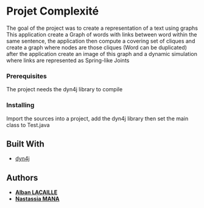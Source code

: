 # Projet Complexité
The goal of the project was to create a representation of a text using graphs
This application create a Graph of words with links between word within the same sentence,
the application then compute a covering set of cliques and create a graph where nodes are those cliques (Word can be duplicated)
after the application create an image of this graph and a dynamic simulation where links are represented as Spring-like Joints

### Prerequisites

The project needs the dyn4j library to compile

### Installing

Import the sources into a project, add the dyn4j library then set the main class to Test.java

## Built With

* [dyn4j](http://www.dyn4j.org/)


## Authors

* **[Alban LACAILLE](https://github.com/alban098)**
* **[Nastassia MANA](https://github.com/nastia99)**
